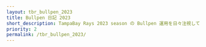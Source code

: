 ```yaml
---
layout: tbr_bullpen_2023
title: Bullpen 日記 2023
short_description: TampaBay Rays 2023 season の Bullpen 運用を日々注視していきます
priority: 2
permalink: /tbr_bullpen_2023/
---
```


